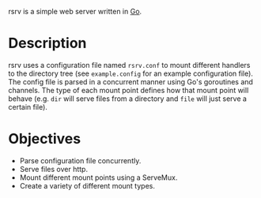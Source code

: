 rsrv is a simple web server written in [Go](http://golang.org/).

# Description

rsrv uses a configuration file named `rsrv.conf` to mount different handlers
to the directory tree (see `example.config` for an example
configuration file). The config file is parsed in a concurrent manner
using Go's goroutines and channels. The type of each mount point defines
how that mount point will behave (e.g. `dir` will serve files from a
directory and `file` will just serve a certain file).

# Objectives

- Parse configuration file concurrently.
- Serve files over http.
- Mount different mount points using a ServeMux.
- Create a variety of different mount types.
